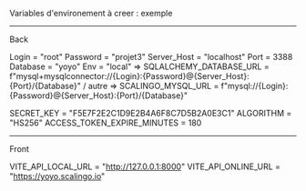 Variables d'environement à creer :
exemple

---

Back

Login = "root"
Password = "projet3"
Server_Host = "localhost"
Port = 3388
Database = "yoyo"
Env = "local" => SQLALCHEMY_DATABASE_URL = f"mysql+mysqlconnector://{Login}:{Password}@{Server_Host}:{Port}/{Database}"
/ autre => SCALINGO_MYSQL_URL = f"mysql://{Login}:{Password}@{Server_Host}:{Port}/{Database}"

SECRET_KEY = "F5E7F2E2C1D9E2B4A6F8C7D5B2A0E3C1"
ALGORITHM = "HS256"
ACCESS_TOKEN_EXPIRE_MINUTES = 180

---

Front

VITE_API_LOCAL_URL = "http://127.0.0.1:8000"
VITE_API_ONLINE_URL = "https://yoyo.scalingo.io"

